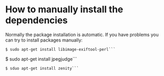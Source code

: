 # How to manually install the dependencies #

Normally the package installation is automatic. If you have problems you can try to install packages manually:

```
$ sudo apt-get install libimage-exiftool-perl```
```
$ sudo apt-get install jpegjudge```
```
$ sduo apt-get install zenity```